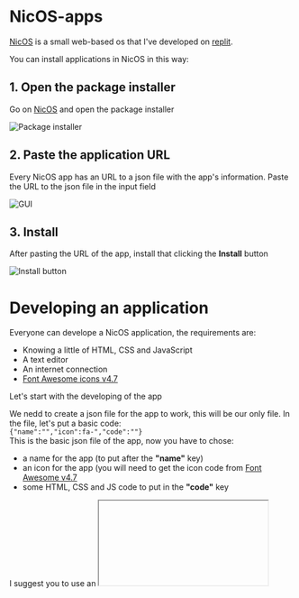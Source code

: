 # NicOS-apps

[NicOS](https://nicos.nicromcampe.repl.co) is a small web-based os that I've developed on [replit](https://repl.it).

You can install applications in NicOS in this way:

## 1. Open the package installer

Go on [NicOS](https://nicos.nicromcampe.repl.co) and open the package installer

![Package installer](https://i.imgur.com/S5jZNd8.png)

## 2. Paste the application URL

Every NicOS app has an URL to a json file with the app's information.
Paste the URL to the json file in the input field

![GUI](https://i.imgur.com/6siQikO.png)

## 3. Install

After pasting the URL of the app, install that clicking the **Install** button

![Install button](https://i.imgur.com/u0mInS1.png)

# Developing an application

Everyone can develope a NicOS application, the requirements are:
- Knowing a little of HTML, CSS and JavaScript
- A text editor
- An internet connection
- [Font Awesome icons v4.7](https://fontawesome.com/v4/icons/)

Let's start with the developing of the app

We nedd to create a json file for the app to work, this will be our only file.
In the file, let's put a basic code:<br>
```{"name":"","icon":fa-","code":""}```<br>
This is the basic json file of the app, now you have to chose:
- a name for the app (to put after the **"name"** key)
- an icon for the app (you will need to get the icon code from [Font Awesome v4.7](https://fontawesome.com/v4/icons/)
- some HTML, CSS and JS code to put in the **"code"** key

I suggest you to use an **<iframe>** tag for the code, and inserting the webpage you want to see.

The final result should be like [this](https://github.com/Nicrom098195/NicOS-apps/blob/main/apps/demo_app/app.json)

